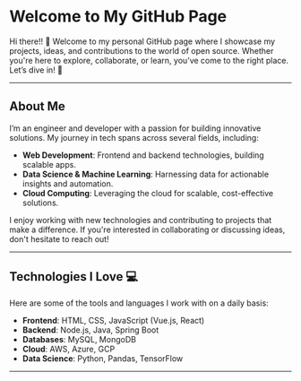 # Welcome to My GitHub Page

Hi there!! 👋 Welcome to my personal GitHub page where I showcase my projects, ideas, and contributions to the world of open source. Whether you're here to explore, collaborate, or learn, you’ve come to the right place. Let’s dive in! 🚀

---

## About Me

I’m an engineer and developer with a passion for building innovative solutions. My journey in tech spans across several fields, including:

- **Web Development**: Frontend and backend technologies, building scalable apps.
- **Data Science & Machine Learning**: Harnessing data for actionable insights and automation.
- **Cloud Computing**: Leveraging the cloud for scalable, cost-effective solutions.

I enjoy working with new technologies and contributing to projects that make a difference. If you're interested in collaborating or discussing ideas, don't hesitate to reach out!

---

## Technologies I Love 💻

Here are some of the tools and languages I work with on a daily basis:

- **Frontend**: HTML, CSS, JavaScript (Vue.js, React)
- **Backend**: Node.js, Java, Spring Boot
- **Databases**: MySQL, MongoDB
- **Cloud**: AWS, Azure, GCP
- **Data Science**: Python, Pandas, TensorFlow

---